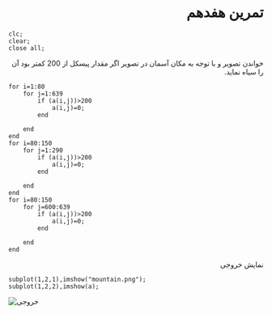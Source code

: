 <div dir= "rtl">
  <h1> تمرین هفدهم </h1>
  </div>
  
````    
clc;
clear;
close all;

````

<div dir= "rtl">
  خواندن تصویر و با توجه به مکان  آسمان در تصویر اگر مقدار پیسکل از 200 کمتر بود آن را سیاه نماید.
  </div>

````
for i=1:80
    for j=1:639
        if (a(i,j))>200
            a(i,j)=0;
        end
        
    end
end
for i=80:150
    for j=1:290
        if (a(i,j))>200
            a(i,j)=0;
        end
        
    end
end
for i=80:150
    for j=600:639
        if (a(i,j))>200
            a(i,j)=0;
        end
        
    end
end

`````

<div dir= "rtl">
  نمایش خروجی
  </div>
  
  `````
subplot(1,2,1),imshow("mountain.png");
subplot(1,2,2),imshow(a);
 
`````

![خروجی](assets/result.jpg)

